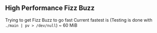 ## High Performance Fizz Buzz 

Trying to get Fizz Buzz to go fast
Current fastest is
(Testing is done with `./main | pv > /dev/null`)
~ 60 MiB 